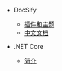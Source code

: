 * DocSify
  * [插件和主题](https://github.com/Leward/mermaid-docsify)
  * [中文文档](https://www.wenjiangs.com/doc/docsifyjs)

* .NET Core
  * [简介](md/.NETCORE/induce.md)